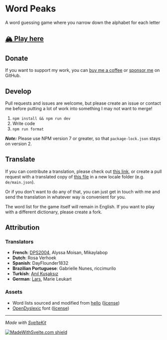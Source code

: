 # Word Peaks

A word guessing game where you narrow down the alphabet for each letter

## [🏔️ Play here](https://vegeta897.github.io/word-peaks/)

## Donate

If you want to support my work, you can [buy me a coffee](https://www.buymeacoffee.com/vegeta897) or [sponsor me](https://github.com/sponsors/vegeta897) on GitHub.

## Develop

Pull requests and issues are welcome, but please create an issue or contact me before putting a lot of work into something I may not want to merge!

1. `npm install && npm run dev`
2. Write code
3. `npm run format`

**_Note:_** Please use NPM version 7 or greater, so that `package-lock.json` stays on version 2.

## Translate

If you can contribute a translation, please check out [this link](https://crowdin.com/project/wordle-peaks), or create a pull request with a translated copy of [this file](https://github.com/vegeta897/word-peaks/blob/main/src/lib/translations/en/main.json) in a new locale folder (e.g. `de/main.json`).

Or if you don't want to do any of that, you can just get in touch with me and send the translation in whatever way is convenient for you.

The word list for the game itself will remain in English. If you want to play with a different dictionary, please create a fork.

## Attribution

### Translators

- **French**: [DPS2004](https://github.com/DPS2004), Alyssa Moisan, Mikaylabop
- **Dutch**: Rosa Verhoek
- **Spanish**: DayFlounder1832
- **Brazilian Portuguese**: Gabrielle Nunes, riccimurilo
- **Turkish**: [Anıl Kuşaksız](https://github.com/anilkusaksiz)
- **German**: [Lars](https://github.com/larswmh), Marie Leukart

### Assets

- Word lists sourced and modified from [hello](https://github.com/lynn/hello) ([license](https://github.com/vegeta897/word-peaks/blob/main/src/lib/words/LICENSE))
- [OpenDyslexic](https://opendyslexic.org/) font ([license](https://github.com/vegeta897/word-peaks/blob/main/static/font/LICENSE))

---

_Made with [SvelteKit](https://kit.svelte.dev/)_

[![MadeWithSvelte.com shield](https://madewithsvelte.com/storage/repo-shields/3728-shield.svg)](https://madewithsvelte.com/p/word-peaks/shield-link)
